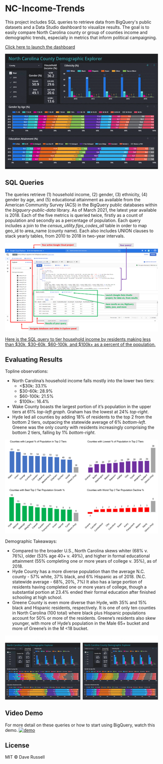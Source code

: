 # NC-Income-Trends
This project includes SQL queries to retrieve data from BigQuery's public datasets and a Data Studio dashboard to visualize results. The goal is to easily compare North Carolina county or group of counties income and demographic trends, especially in metrics that inform political campaigning.

[Click here to launch the dashboard](https://datastudio.google.com/u/0/reporting/fa3cd195-27dd-4c64-a36f-5c16c17effe2)

![dashboard_gif](https://github.com/drussel4/NC-Income-Trends/blob/main/img/dashboard_gif.gif?raw=true)

## SQL Queries
The queries retrieve (1) household income, (2) gender, (3) ethnicity, (4) gender by age, and (5) educational attainment as available from the American Community Survey (ACS) in the BigQuery public databases within the <i>bigquery-public-data</i> library. As of March 2021, the latest year available is 2018. Each of the five metrics is queried twice, firstly as a count of population and secondly as a percentage of population. Each query includes a join to the <i>census_utility.fips_codes_all</i> table in order to map geo_id to area_name (county name). Each also includes UNION clauses to stack yearly tables, from 2010 to 2018 in two-year intervals.

![bigquery_navigation](https://github.com/drussel4/NC-Income-Trends/blob/main/img/bigquery_navigation.png?raw=true)

[Here is the SQL query to tier household income by residents making less than $30k, $30-60k, $60-100k, and $100k+ as a percent of the population.](https://github.com/drussel4/NC-Income-Trends/blob/eb835a1fc6ad46de13bc59c1b3080de115bcafa8/district_profile_queries.sql#L654-L726)

## Evaluating Results
Topline observations:
- North Carolina’s household income falls mostly into the lower two tiers:
   - <$30k: 33.1%
   - $30-60k: 28.9%
   - $60-100k: 21.5%
   - $100k+: 16.4%
- Wake County boasts the largest portion of it’s population in the upper tiers at 61% <i>top-left graph</i>. Graham has the lowest at 24% <i>top-right</i>.
- Hyde led all counties by adding 18% of residents to the top 2 from the bottom 2 tiers, outpacing the statewide average of 6% <i>bottom-left</i>. Greene was the only county with residents increasingly comprising the bottom 2 tiers, falling by 1% <i>bottom-right</i>.

![income_trends_graphs](https://github.com/drussel4/NC-Income-Trends/blob/main/img/income_trends_graphs.png?raw=true)

Demographic Takeaways:
- Compared to the broader U.S., North Carolina skews whiter (68% v. 76%), older (53% age 40+ v. 49%), and higher in formal educational attainment (55% completing one or more years of college v. 35%), as of 2018.
- Hyde County has a more diverse population than the average N.C. county - 57% white, 37% black, and 6% Hispanic as of 2018. (N.C. statewide average - 68%, 20%, 7%) It also has a large portion of residents having completed one or more years of college, though a substantial portion at 23.4% ended their formal education after finished schooling at high school.
- Greene County is even more diverse than Hyde, with 35% and 15% black and Hispanic residents, respectively. It is one of only ten counties in North Carolina (100 total) where black plus Hispanic populations account for 50% or more of the residents. Greene’s residents also skew younger, with more of Hyde’s population in the Male 65+ bucket and more of Greene’s in the M <18 bucket.

![hyde_vs_greene_counties](https://github.com/drussel4/NC-Income-Trends/blob/main/img/hyde_vs_greene_counties.png?raw=true)

## Video Demo

For more detail on these queries or how to start using BigQuery, watch this demo. [![demo](https://img.youtube.com/vi/fWxivjXf82s/0.jpg)](https://www.youtube.com/watch?v=fWxivjXf82s)

## License

MIT © Dave Russell
